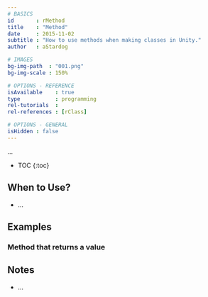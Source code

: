 ```yaml
---
# BASICS
id       : rMethod
title    : "Method"
date     : 2015-11-02
subtitle : "How to use methods when making classes in Unity."
author   : aStardog

# IMAGES
bg-img-path  : "001.png"
bg-img-scale : 150%

# OPTIONS - REFERENCE
isAvailable    : true
type           : programming
rel-tutorials  : 
rel-references : [rClass]

# OPTIONS - GENERAL
isHidden : false
---
```

...

* TOC
{:toc}

## When to Use?

* ...

## Examples

### Method that returns a value

## Notes

* ...